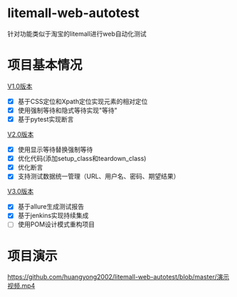 # litemall-web-autotest
针对功能类似于淘宝的litemall进行web自动化测试

# 项目基本情况
[V1.0版本](https://github.com/huangyong2002/litemall-web-autotest/tree/V1.0)  
- [x] 基于CSS定位和Xpath定位实现元素的相对定位
- [x] 使用强制等待和隐式等待实现"等待"
- [x] 基于pytest实现断言

[V2.0版本](https://github.com/huangyong2002/litemall-web-autotest/tree/V2.0)  
- [x] 使用显示等待替换强制等待
- [x] 优化代码(添加setup_class和teardown_class)
- [x] 优化断言
- [x] 支持测试数据统一管理（URL、用户名、密码、期望结果）

[V3.0版本](https://github.com/huangyong2002/litemall-web-autotest/tree/V3.0)  
- [x] 基于allure生成测试报告
- [x] 基于jenkins实现持续集成
- [ ] 使用POM设计模式重构项目

# 项目演示
https://github.com/huangyong2002/litemall-web-autotest/blob/master/演示视频.mp4
